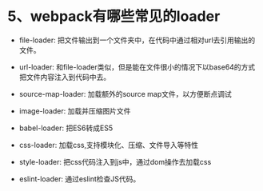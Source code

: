# 5、webpack有哪些常见的loader

* file-loader: 把文件输出到一个文件夹中，在代码中通过相对url去引用输出的文件。

* url-loader: 和file-loader类似，但是能在文件很小的情况下以base64的方式把文件内容注入到代码中去。

* source-map-loader: 加载额外的source map文件，以方便断点调试

* image-loader: 加载并压缩图片文件

* babel-loader: 把ES6转成ES5

* css-loader: 加载css,支持模块化、压缩、文件导入等特性

* style-loader: 把css代码注入到js中，通过dom操作去加载css

* eslint-loader: 通过eslint检查JS代码。


